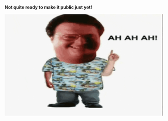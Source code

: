 
__Not quite ready to make it public just yet!__

![Jurassic Park](./img/Jurassic-Park-Magic-Word.gif)